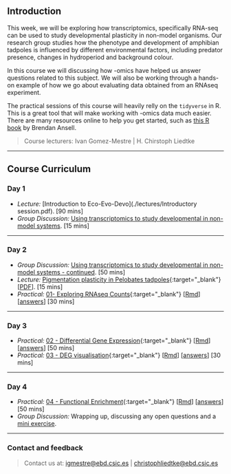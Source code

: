 ## Introduction

This week, we will be exploring how transcriptomics, specifically RNA-seq can be used to study developmental plasticity in non-model organisms. Our research group studies how the phenotype and development of amphibian tadpoles is influenced by different environmental factors, including predator presence, changes in hydroperiod and background colour.

In this course we will discussing how -omics have helped us answer questions related to this subject. We will also be working through a hands-on example of how we go about evaluating data obtained from an RNAseq experiment.

The practical sessions of this course will heavily relly on the `tidyverse` in R. This is a great tool that will make working with -omics data much easier. There are many resources online to help you get started, such as [this R book](https://bookdown.org/ansellbr/WEHI_tidyR_course_book/) by Brendan Ansell.

> Course lecturers:
> Ivan Gomez-Mestre | H. Chirstoph Liedtke

---
## Course Curriculum

### Day 1

* _Lecture:_ [Introduction to Eco-Evo-Devo](./lectures/Introductory session.pdf). [90 mins]
* _Group Discussion:_ [Using transcriptomics to study developmental in non-model systems](./paper_discussion/paper_discussion.md). [15 mins]

---
### Day 2

* _Group Discussion:_ [Using transcriptomics to study developmental in non-model systems - continued](./paper_discussion/paper_discussion.md). [50 mins]
* _Lecture:_ [Pigmentation plasticity in Pelobates tadpoles](./lectures/intro_pigmentation/index.html){:target="_blank"}  [[PDF](lectures/intro_pigmentation.pdf)]. [15 mins]
* _Practical:_ [01- Exploring RNAseq Counts](./exercises/01_explore_counts.html){:target="_blank"} [[Rmd](./exercises/01_explore_counts.Rmd)] [[answers](./exercises/answers/01_explore_counts.html)] [30 mins]

---
### Day 3

* _Practical:_ [02 - Differential Gene Expression](./exercises/02_deg.html){:target="_blank"} [[Rmd](./exercises/02_deg.Rmd)] [[answers](./exercises/answers/02_deg.html)] [50 mins]
* _Practical:_ [03 - DEG visualisation](./exercises/03_deg_viz.html){:target="_blank"} [[Rmd](./exercises/03_deg_viz.Rmd)] [[answers](./exercises/answers/03_deg_viz.html)] [30 mins]

---
### Day 4

* _Practical:_ [04 - Functional Enrichment](./exercises/04_functional_enrichment.html){:target="_blank"} [[Rmd](./exercises/04_functional_enrichment.Rmd)] [[answers](./exercises/answers/04_functional_enrichment.html)] [50 mins]
* _Group Discussion:_ Wrapping up, discussing any open questions and a [mini exercise](./exercises/experiment.md).

---
### Contact and feedback

> Contact us at:  igmestre@ebd.csic.es | christophliedtke@ebd.csic.es
